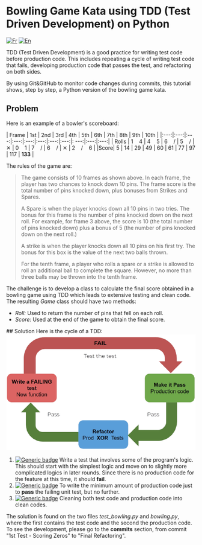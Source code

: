 # Bowling Game Kata using TDD (Test Driven Development) on Python

[![Fr](https://img.shields.io/badge/lang-fr-fr)](https://github.com/meriemsmt/BowlingGameKata-TDD/blob/main/README.md)
[![En](https://img.shields.io/badge/lang-en-en?color=red)](https://github.com/meriemsmt/BowlingGameKata-TDD/blob/main/README.en.md)

TDD (Test Driven Development) is a good practice for writing test code before production code.
This includes repeating a cycle of writing test code that fails, developing production code that passes the test, and refactoring on both sides.

By using Git&GitHub to monitor code changes during commits, this tutorial shows, step by step, a Python version of the bowling game kata.

## Problem
Here is an example of a bowler's scoreboard:

| Frame | 1st | 2nd | 3rd | 4th | 5th | 6th | 7th | 8th | 9th | 10th |
|:---:|:---:|:---:|:---:|:---:|:---:|:---:|:---:|: ---:|:---:|:---:|
| Rolls | 1 &nbsp;&nbsp; 4 | 4 &nbsp;&nbsp; 5 | 6 &nbsp;&nbsp; / | 5 &nbsp;&nbsp; / | ✕ | 0 &nbsp;&nbsp; 1 | 7 &nbsp;&nbsp; / | 6 &nbsp;&nbsp; / | ✕ | 2 &nbsp;&nbsp; / &nbsp;&nbsp; 6 |
|Score| 5 | 14 | 29 | 49 | 60 | 61 | 77 | 97 | 117 | **133** |

The rules of the game are:
>The game consists of 10 frames as shown above. In each frame, the player has two chances to knock down 10 pins. The frame score is the total number of pins knocked down, plus bonuses from Strikes and Spares.
>
>A Spare is when the player knocks down all 10 pins in two tries. The bonus for this frame is the number of pins knocked down on the next roll. For example, for frame 3 above, the score is 10 (the total number of pins knocked down) plus a bonus of 5 (the number of pins knocked down on the next roll.)
>
>A strike is when the player knocks down all 10 pins on his first try. The bonus for this box is the value of the next two balls thrown.
>
>For the tenth frame, a player who rolls a spare or a strike is allowed to roll an additional ball to complete the square. However, no more than three balls may be thrown into the tenth frame.

The challenge is to develop a class to calculate the final score obtained in a bowling game using TDD which leads to extensive testing and clean code. The resulting *Game* class should have two methods:

- *Roll:* Used to return the number of pins that fell on each roll.
- *Score:* Used at the end of the game to obtain the final score.

​## Solution
Here is the cycle of a TDD:
![alt text](https://github.com/meriemsmt/BowlingGameKata-TDD/blob/main/TDDWorkflow.png)

1. [![Generic badge](https://img.shields.io/badge/⎍-Test-red.svg)](https://shields.io/)
     Write a test that involves some of the program's logic. This should start with the simplest logic and move on to slightly more complicated logics in later rounds. Since there is no production code for the feature at this time, it should **fail**.
2. [![Generic badge](https://img.shields.io/badge/⎍-Code-brightgreen.svg)](https://shields.io/)
     To write the minimum amount of production code just to **pass** the failing unit test, but no further.
3. [![Generic badge](https://img.shields.io/badge/⎍-Refactor-blue.svg)](https://shields.io/)
     Cleaning both test code and production code into clean codes.

The solution is found on the two files *test_bowling.py* and *bowling.py*, where the first contains the test code and the second the production code. To see the development, please go to the **commits** section, from commit "1st Test - Scoring Zeros" to "Final Refactoring".
